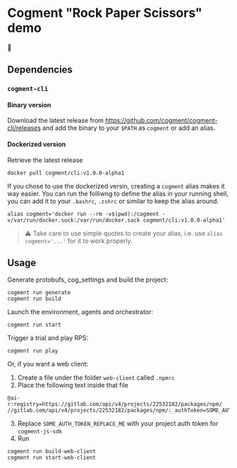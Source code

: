 # Cogment "Rock Paper Scissors" demo

🚧

## Dependencies

### `cogment-cli`

#### Binary version

Download the latest release from <https://github.com/cogment/cogment-cli/releases> and add the binary to your `$PATH` as `cogment` or add an alias.

#### Dockerized version

Retrieve the latest release

```
docker pull cogment/cli:v1.0.0-alpha1
```

If you chose to use the dockerized versin, creating a `cogment` alias makes it way easier. You can run the folliwng to define the alias in your running shell, you can add it to your `.bashrc`, `.zshrc` or similar to keep the alias around.

```
alias cogment='docker run --rm -v$(pwd):/cogment -v/var/run/docker.sock:/var/run/docker.sock cogment/cli:v1.0.0-alpha1'
```

> ⚠️ Take care to use simple quotes to create your alias, i.e. use `alias cogment='...'` for it to work properly.

## Usage

Generate protobufs, cog_settings and build the project:

```
cogment run generate
cogment run build
```

Launch the environment, agents and orchestrator:

```
cogment run start
```

Trigger a trial and play RPS:

```
cogment run play
```

Or, if you want a web client:

1. Create a file under the folder `web-client` called `.npmrc`
2. Place the following text inside that file
```
@ai-r:registry=https://gitlab.com/api/v4/projects/22532182/packages/npm/
//gitlab.com/api/v4/projects/22532182/packages/npm/:_authToken=SOME_AUTH_TOKEN_REPLACE_ME
```
3. Replace `SOME_AUTH_TOKEN_REPLACE_ME` with your project auth token for `cogment-js-sdk`
4. Run
```
cogment run build-web-client
cogment run start-web-client
```